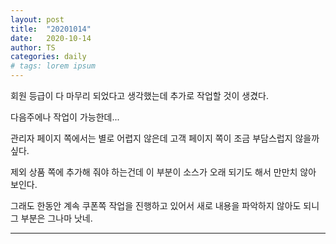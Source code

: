 ```yaml
---
layout: post
title:  "20201014"
date:   2020-10-14
author: TS
categories: daily
# tags: lorem ipsum
---
```


회원 등급이 다 마무리 되었다고 생각했는데 추가로 작업할 것이 생겼다.

다음주에나 작업이 가능한데...

관리자 페이지 쪽에서는 별로 어렵지 않은데 고객 페이지 쪽이 조금 부담스럽지 않을까 싶다.

제외 상품 쪽에 추가해 줘야 하는건데 이 부분이 소스가 오래 되기도 해서 만만치 않아 보인다.

그래도 한동안 계속 쿠폰쪽 작업을 진행하고 있어서 새로 내용을 파악하지 않아도 되니 그 부분은 그나마 낫네.

---

